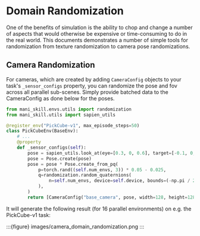 # Domain Randomization

One of the benefits of simulation is the ability to chop and change a number of aspects that would otherwise be expensive or time-consuming to do in the real world. This documents demonstrates a number of simple tools for randomization from texture randomization to camera pose randomizations.

## Camera Randomization

For cameras, which are created by adding `CameraConfig` objects to your task's `_sensor_configs` property, you can randomize the pose and fov across all parallel sub-scenes. Simply provide batched data to the CameraConfig as done below for the poses.

```python
from mani_skill.envs.utils import randomization
from mani_skill.utils import sapien_utils

@register_env("PickCube-v1", max_episode_steps=50)
class PickCubeEnv(BaseEnv):
    # ...
    @property
    def _sensor_configs(self):
        pose = sapien_utils.look_at(eye=[0.3, 0, 0.6], target=[-0.1, 0, 0.1])
        pose = Pose.create(pose)
        pose = pose * Pose.create_from_pq(
            p=torch.rand((self.num_envs, 3)) * 0.05 - 0.025,
            q=randomization.random_quaternions(
                n=self.num_envs, device=self.device, bounds=(-np.pi / 24, np.pi / 24)
            ),
        )
        return [CameraConfig("base_camera", pose, width=128, height=128, fov=np.pi / 2, near=0.01, far=100)]
```

It will generate the following result (for 16 parallel environments) on e.g. the PickCube-v1 task:

:::{figure} images/camera_domain_randomization.png
:::
